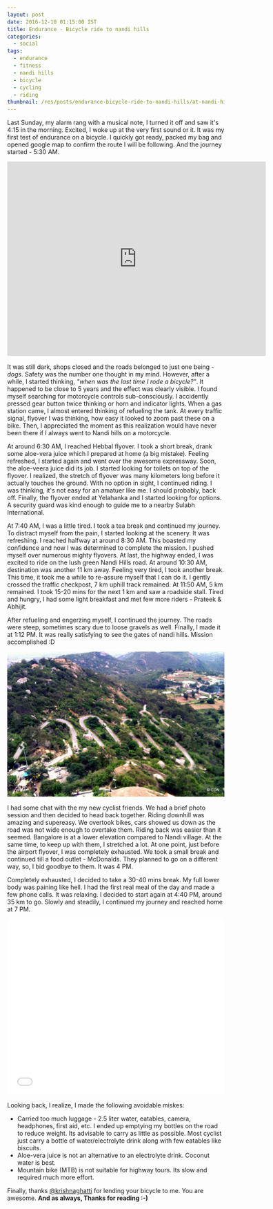 ```yaml
---
layout: post
date: 2016-12-10 01:15:00 IST
title: Endurance - Bicycle ride to nandi hills
categories:
  - social
tags:
  - endurance
  - fitness
  - nandi hills
  - bicycle
  - cycling
  - riding
thumbnail: /res/posts/endurance-bicycle-ride-to-nandi-hills/at-nandi-hills.jpg
---
```


Last Sunday, my alarm rang with a musical note, I turned it off and saw it's 4:15 in the morning. Excited, I woke up at the very first sound or it. It was my first test of endurance on a bicycle. I quickly got ready, packed my bag and opened google map to confirm the route I will be following. And the journey started - 5:30 AM.

<div align="center"><iframe src="https://www.google.com/maps/embed?pb=!1m34!1m12!1m3!1d267181.29474123695!2d77.36251934132298!3d13.155823622984464!2m3!1f0!2f0!3f0!3m2!1i1024!2i768!4f13.1!4m19!3e0!4m5!1s0x3bae14067cca9bdd%3A0x111bbe37cc24e71a!2sThe+Leela+Palace%2C+Bengaluru%2C+Karnataka!3m2!1d12.960146!2d77.648496!4m5!1s0x3bae16356906d16d%3A0x13be180806d255b7!2sPalace+Ground%2C+Jayamahal%2C+Bengaluru%2C+Karnataka!3m2!1d13.01029!2d77.583947!4m5!1s0x3bb1e445ebfcea17%3A0x1639f72959196608!2sNandi+Hills%2C+Karnataka!3m2!1d13.370154!2d77.6834551!5e0!3m2!1sen!2sin!4v1481320151465" width="600" height="450" frameborder="0" style="border:0" allowfullscreen></iframe></div>

It was still dark, shops closed and the roads belonged to just one being - *dogs*. Safety was the number one thought in my mind. However, after a while, I started thinking, *"when was the last time I rode a bicycle?"*. It happened to be close to 5 years and the effect was clearly visible. I found myself searching for motorcycle controls sub-consciously. I accidently pressed gear button twice thinking or horn and indicator lights. When a gas station came, I almost entered thinking of refueling the tank. At every traffic signal, flyover I was thinking, how easy it looked to zoom past these on a bike. Then, I appreciated the moment as this realization would have never been there if I always went to Nandi hills on a motorcycle.

At around 6:30 AM, I reached Hebbal flyover. I took a short break, drank some aloe-vera juice which I prepared at home (a big mistake). Feeling refreshed, I started again and went over the awesome expressway. Soon, the aloe-veera juice did its job. I started looking for toilets on top of the flyover. I realized, the stretch of flyover was many kilometers long before it actually touches the ground. With no option in sight, I continued riding. I was thinking, it's not easy for an amatuer like me. I should probably, back off. Finally, the flyover ended at Yelahanka and I started looking for options. A security guard was kind enough to guide me to a nearby Sulabh International.

At 7:40 AM, I was a little tired. I took a tea break and continued my journey. To distract myself from the pain, I started looking at the scenery. It was refreshing. I reached halfway at around 8:30 AM. This boasted my confidence and now I was determined to complete the mission. I pushed myself over numerous mighty flyovers. At last, the highway ended, I was excited to ride on the lush green Nandi Hills road. At around 10:30 AM, destination was another 11 km away. Feeling very tired, I took another break. This time, it took me a while to re-assure myself that I can do it. I gently crossed the traffic checkpost, 7 km uphill track remained. At 11:50 AM, 5 km remained. I took 15-20 mins for the next 1 km and saw a roadside stall. Tired and hungry, I had some light breakfast and met few more riders - Prateek & Abhijit.

After refueling and engerzing myself, I continued the journey. The roads were steep, sometimes scary due to loose gravels as well. Finally, I made it at 1:12 PM. It was really satisfying to see the gates of nandi hills. Mission accomplished :D

![Hair pin curves at Nandi Hills](/res/posts/endurance-bicycle-ride-to-nandi-hills/hair-pin-at-nandi-hills.jpg)

I had some chat with the my new cyclist friends. We had a brief photo session and then decided to head back together. Riding downhill was amazing and supereasy. We overtook bikes, cars showed us down as the road was not wide enough to overtake them. Riding back was easier than it seemed. Bangalore is at a lower elevation compared to Nandi village. At the same time, to keep up with them, I stretched a lot. At one point, just before the airport flyover, I was completely exhausted. We took a small break and continued till a food outlet - McDonalds. They planned to go on a different way, so, I bid goodbye to them. It was 4 PM.

Completely exhausted, I decided to take a 30-40 mins break. My full lower body was paining like hell. I had the first real meal of the day and made a few phone calls. It was relaxing. I decided to start again at 4:40 PM, around 35 km to go. Slowly and steadily, I continued my journey and reached home at 7 PM.

<div style="position: relative; padding-bottom: 81%; height: 0; overflow: hidden;"><iframe id="iframe" src="/photos/album/endurance-to-nandi-hills/gallery/" scrolling="no" frameborder="0"style='width:100%; height:100%; position: absolute; top:0; left:0;' ></iframe></div>

Looking back, I realize, I made the following avoidable miskes:

* Carried too much luggage - 2.5 liter water, eatables, camera, headphones, first aid, etc. I ended up emptying my bottles on the road to reduce weight. Its advisable to carry as little as possible. Most cyclist just carry a bottle of water/electrolyte drink along with few eatables like biscuits.
* Aloe-vera juice is not an alternative to an electrolyte drink. Coconut water is best.
* Mountain bike (MTB) is not suitable for highway tours. Its slow and required much more effort.

Finally, thanks [@krishnaghatti](https://twitter.com/krishnaghatti) for lending your bicycle to me. You are awesome. **And as always, Thanks for reading :-)**
